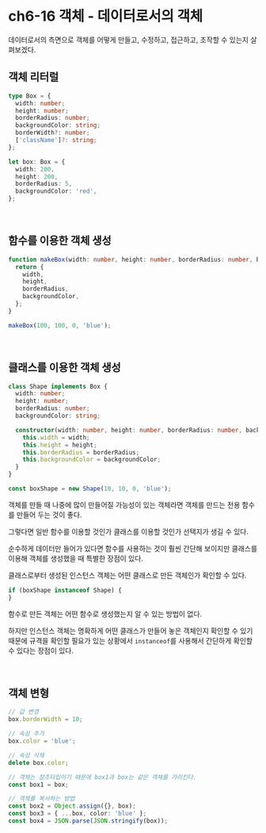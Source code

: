 # ch6-16 객체 - 데이터로서의 객체

데이터로서의 측면으로 객체를 어떻게 만들고, 수정하고, 접근하고, 조작할 수 있는지 살펴보겠다.

## 객체 리터럴

```ts
type Box = {
  width: number;
  height: number;
  borderRadius: number;
  backgroundColor: string;
  borderWidth?: number;
  ['className']?: string;
};

let box: Box = {
  width: 200,
  height: 200,
  borderRadius: 5,
  backgroundColor: 'red',
};
```

<br>

## 함수를 이용한 객체 생성

```ts
function makeBox(width: number, height: number, borderRadius: number, backgroundColor: string): Box {
  return {
    width,
    height,
    borderRadius,
    backgroundColor,
  };
}

makeBox(100, 100, 0, 'blue');
```

<br>

## 클래스를 이용한 객체 생성

```ts
class Shape implements Box {
  width: number;
  height: number;
  borderRadius: number;
  backgroundColor: string;

  constructor(width: number, height: number, borderRadius: number, backgroundColor: string) {
    this.width = width;
    this.height = height;
    this.borderRadius = borderRadius;
    this.backgroundColor = backgroundColor;
  }
}

const boxShape = new Shape(10, 10, 0, 'blue');
```

객체를 만들 때 나중에 많이 만들어질 가능성이 있는 객체라면 객체를 만드는 전용 함수를 만들어 두는 것이 좋다.

그렇다면 일반 함수를 이용할 것인가 클래스를 이용할 것인가 선택지가 생길 수 있다.

순수하게 데이터만 들어가 있다면 함수를 사용하는 것이 훨씬 간단해 보이지만 클래스를 이용해 객체를 생성했을 때 특별한 장점이 있다.

클래스로부터 생성된 인스턴스 객체는 어떤 클래스로 만든 객체인가 확인할 수 있다.

```ts
if (boxShape instanceof Shape) {
}
```

함수로 만든 객체는 어떤 함수로 생성했는지 알 수 있는 방법이 없다.

하지만 인스턴스 객체는 명확하게 어떤 클래스가 만들어 놓은 객체인지 확인할 수 있기 때문에 규격을 확인할 필요가 있는 상황에서 `instanceof`를 사용해서 간단하게 확인할 수 있다는 장점이 있다.

<br>

## 객체 변형

```ts
// 값 변경
box.borderWidth = 10;

// 속성 추가
box.color = 'blue';

// 속성 삭제
delete box.color;

// 객체는 참조타입이기 때문에 box1과 box는 같은 객체를 가리킨다.
const box1 = box;

// 객체를 복사하는 방법
const box2 = Object.assign({}, box);
const box3 = { ...box, color: 'blue' };
const box4 = JSON.parse(JSON.stringify(box));
```
